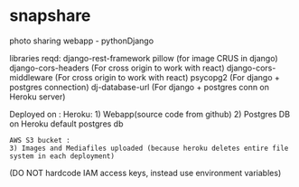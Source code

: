 # snapshare
photo sharing webapp - pythonDjango 

libraries reqd:
    django-rest-framework
    pillow (for image CRUS in django)
    django-cors-headers (For cross origin to work with react)
    django-cors-middleware  (For cross origin to work with react)
    psycopg2 (For django + postgres connection)
    dj-database-url (For django + postgres conn on Heroku server)


Deployed on :
    Heroku:
    1) Webapp(source code from github)
    2) Postgres DB on Heroku default postgres db

    AWS S3 bucket :
    3) Images and Mediafiles uploaded (because heroku deletes entire file system in each deployment)

(DO NOT hardcode IAM access keys, instead use environment variables)